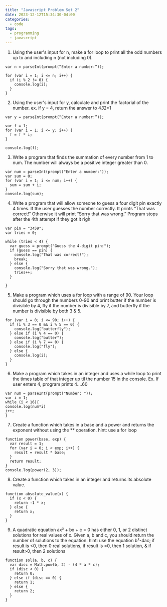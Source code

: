 ```yaml
---
title: "Javascript Problem Set 2"
date: 2023-12-12T15:34:30-04:00
categories:
  - code
tags:
  - programming
  - javascript
---
```


 1. Using the user's input for n, make a for loop to print all the odd numbers up to and including n (not including 0).

```
var n = parseInt(prompt(“Enter a number:”));

for (var i = 1; i <= n; i++) {
  if (i % 2 != 0) {
    console.log(i);
  }
}

```

 2. Using the user's input for y, calculate and print the factorial of the number. ex. if y = 4, return the answer to 4*3*2*1 

```
var y = parseInt(prompt(“Enter a number:”));

var f = 1;
for (var i = 1; i <= y; i++) {
  f = f * i;
}

console.log(f);

```

 3. Write a program that finds the summation of every number from 1 to num. The number will always be a positive integer greater than 0.
```
var num = parseInt(prompt("Enter a number:"));
var sum = 0;
for (var i = 1; i <= num; i++) {
  sum = sum + i;
}
console.log(sum);

```

 4. Write a program that will allow someone to guess a four digit pin exactly 4 times. If the user guesses the number correctly. It prints “That was correct!” Otherwise it will print “Sorry that was wrong.” Program stops after the 4th attempt if they got it righ
```
var pin = "3459"; 
var tries = 0;

while (tries < 4) {
  var guess = prompt("Guess the 4-digit pin:");
  if (guess == pin) {
    console.log("That was correct!");
    break;
  } else {
    console.log("Sorry that was wrong.");
    tries++;
  }
  
}

```


 5. Make a program which uses a for loop with a range of 90. Your loop should go through the numbers 0-90 and print butter if the number is divisible by 4, fly if the number is divisible by 7, and butterfly if the number is divisible by both 3 & 5.
```
for (var i = 0; i <= 90; i++) {
  if (i % 3 == 0 && i % 5 == 0) {
    console.log("butterfly");
  } else if (i % 4 == 0) {
    console.log("butter");
  } else if (i % 7 == 0) {
    console.log("fly");
  } else {
    console.log(i);
  }
}

```


 6. Make a program which takes in an integer and uses a while loop to print the times table of that integer up til the number 15 in the console. Ex. If user enters 4, program prints 4....60

```
var num = parseInt(prompt("Number: "));
var i = 1;
while (i < 16){
console.log(num*i)
i++;
}

```


 7. Create a function which takes in a base and a power and returns the exponent without using the ** operation. hint: use a for loop

```
function power(base, exp) {
  var result = 1;
  for (var i = 0; i < exp; i++) {
    result = result * base;
  }
  return result;
}
console.log(power(2, 3));

```


8. Create a function which takes in an integer and returns its absolute value.

```
function absolute_value(x) {
  if (x < 0) {
    return -1 * x;
  } else {
    return x;
  }
}

```


9.  A quadratic equation ax² + bx + c = 0 has either 0, 1, or 2 distinct solutions for real values of x. Given a, b and c, you should return the number of solutions to the equation. hint: use the equation b²-4ac; if result is <0, then 0 real solutions, if result is =0, then 1 solution, & if result>0, then 2 solutions

```
function sol(a, b, c) {
  var disc = Math.pow(b, 2) - (4 * a * c);
  if (disc < 0) {
    return 0;
  } else if (disc == 0) {
    return 1;
  } else {
    return 2;
  }
}

```






[jekyll-docs]: https:jekyllrb.com/docs/home
[jekyll-gh]:   https:github.com/jekyll/jekyll
[jekyll-talk]: https:talk.jekyllrb.com/
